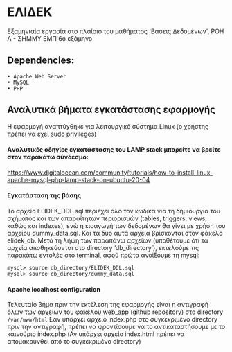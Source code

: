 # ΕΛΙΔΕΚ
Εξαμηνιαία εργασία στο πλαίσιο του μαθήματος 'Βάσεις Δεδομένων', ΡΟΗ Λ - ΣΗΜΜΥ ΕΜΠ 6ο εξάμηνο 
## Dependencies:

    • Apache Web Server
    • MySQL 
    • PHP

## Αναλυτικά βήματα εγκατάστασης εφαρμογής

Η εφαρμογή αναπτύχθηκε για λειτουργικό σύστημα Linux (ο χρήστης πρέπει να έχει sudo privileges)

#### Aναλυτικές οδηγίες εγκατάστασης του LAMP stack μπορείτε να βρείτε στον παρακάτω σύνδεσμο:
https://www.digitalocean.com/community/tutorials/how-to-install-linux-apache-mysql-php-lamp-stack-on-ubuntu-20-04
 
#### Εγκατάσταση της βάσης
To αρχείo ELIDEK_DDL.sql περιέχει όλο τον κώδικα για τη δημιουργία του σχήματος και των απαραίτητων περιορισμών (tables, triggers, views, καθώς και indexes), ενώ η εισαγωγή των δεδομένων θα γίνει με χρήση του αρχείου dummy_data.sql. Και τα δύο αυτά αρχεία βρίσκονται στον φάκελο elidek_db.
Μετά τη λήψη των παραπάνω αρχείων (υποθέτουμε ότι τα αρχεία αποθηκεύονται στο directory ‘db_directory’), εκτελούμε τις παρακάτω εντολές στο terminal, αφού πρώτα ανοίξουμε τη mysql:

```
mysql> source db_directory/ELIDEK_DDL.sql
mysql> source db_directory/dummy_data.sql
```

#### Apache localhost configuration

Τελευταίο βήμα πριν την εκτέλεση της εφαρμογής είναι η αντιγραφή όλων των αρχείων του φακέλου web_app (github repository) στο directory ```/var/www/html``` Εάν υπάρχει αρχείο index.php στο συγκεκριμένο directory πριν την αντιγραφή, πρέπει να φροντίσουμε να το αντικαταστήσουμε με το καινούριο index.php (Αν υπάρχει αρχείο index.html πρέπει να απομακρυνθεί από το συγκεκριμένο directory)


